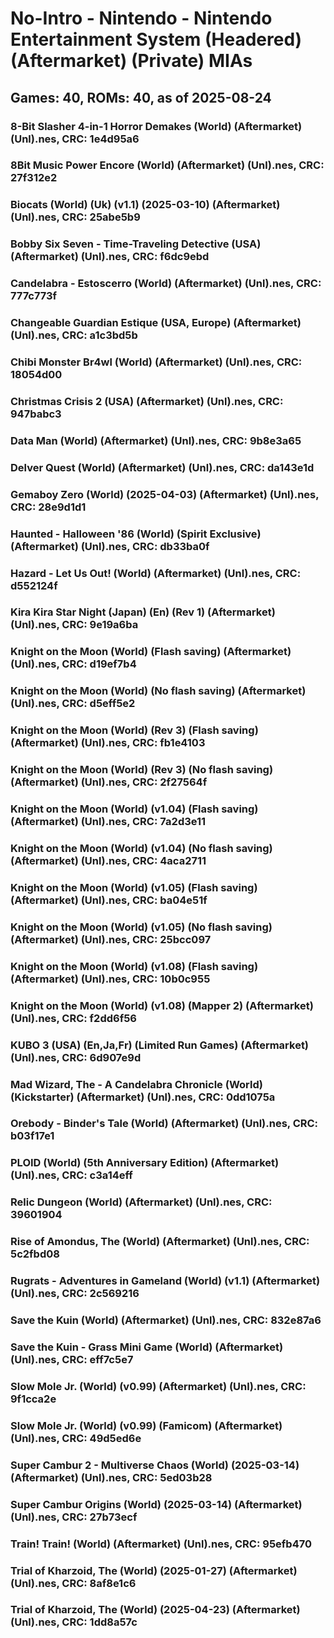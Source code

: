 # No-Intro - Nintendo - Nintendo Entertainment System (Headered) (Aftermarket) (Private) MIAs
## Games: 40, ROMs: 40, as of 2025-08-24

### 8-Bit Slasher 4-in-1 Horror Demakes (World) (Aftermarket) (Unl).nes, CRC: 1e4d95a6
### 8Bit Music Power Encore (World) (Aftermarket) (Unl).nes, CRC: 27f312e2
### Biocats (World) (Uk) (v1.1) (2025-03-10) (Aftermarket) (Unl).nes, CRC: 25abe5b9
### Bobby Six Seven - Time-Traveling Detective (USA) (Aftermarket) (Unl).nes, CRC: f6dc9ebd
### Candelabra - Estoscerro (World) (Aftermarket) (Unl).nes, CRC: 777c773f
### Changeable Guardian Estique (USA, Europe) (Aftermarket) (Unl).nes, CRC: a1c3bd5b
### Chibi Monster Br4wl (World) (Aftermarket) (Unl).nes, CRC: 18054d00
### Christmas Crisis 2 (USA) (Aftermarket) (Unl).nes, CRC: 947babc3
### Data Man (World) (Aftermarket) (Unl).nes, CRC: 9b8e3a65
### Delver Quest (World) (Aftermarket) (Unl).nes, CRC: da143e1d
### Gemaboy Zero (World) (2025-04-03) (Aftermarket) (Unl).nes, CRC: 28e9d1d1
### Haunted - Halloween '86 (World) (Spirit Exclusive) (Aftermarket) (Unl).nes, CRC: db33ba0f
### Hazard - Let Us Out! (World) (Aftermarket) (Unl).nes, CRC: d552124f
### Kira Kira Star Night (Japan) (En) (Rev 1) (Aftermarket) (Unl).nes, CRC: 9e19a6ba
### Knight on the Moon (World) (Flash saving) (Aftermarket) (Unl).nes, CRC: d19ef7b4
### Knight on the Moon (World) (No flash saving) (Aftermarket) (Unl).nes, CRC: d5eff5e2
### Knight on the Moon (World) (Rev 3) (Flash saving) (Aftermarket) (Unl).nes, CRC: fb1e4103
### Knight on the Moon (World) (Rev 3) (No flash saving) (Aftermarket) (Unl).nes, CRC: 2f27564f
### Knight on the Moon (World) (v1.04) (Flash saving) (Aftermarket) (Unl).nes, CRC: 7a2d3e11
### Knight on the Moon (World) (v1.04) (No flash saving) (Aftermarket) (Unl).nes, CRC: 4aca2711
### Knight on the Moon (World) (v1.05) (Flash saving) (Aftermarket) (Unl).nes, CRC: ba04e51f
### Knight on the Moon (World) (v1.05) (No flash saving) (Aftermarket) (Unl).nes, CRC: 25bcc097
### Knight on the Moon (World) (v1.08) (Flash saving) (Aftermarket) (Unl).nes, CRC: 10b0c955
### Knight on the Moon (World) (v1.08) (Mapper 2) (Aftermarket) (Unl).nes, CRC: f2dd6f56
### KUBO 3 (USA) (En,Ja,Fr) (Limited Run Games) (Aftermarket) (Unl).nes, CRC: 6d907e9d
### Mad Wizard, The - A Candelabra Chronicle (World) (Kickstarter) (Aftermarket) (Unl).nes, CRC: 0dd1075a
### Orebody - Binder's Tale (World) (Aftermarket) (Unl).nes, CRC: b03f17e1
### PLOID (World) (5th Anniversary Edition) (Aftermarket) (Unl).nes, CRC: c3a14eff
### Relic Dungeon (World) (Aftermarket) (Unl).nes, CRC: 39601904
### Rise of Amondus, The (World) (Aftermarket) (Unl).nes, CRC: 5c2fbd08
### Rugrats - Adventures in Gameland (World) (v1.1) (Aftermarket) (Unl).nes, CRC: 2c569216
### Save the Kuin (World) (Aftermarket) (Unl).nes, CRC: 832e87a6
### Save the Kuin - Grass Mini Game (World) (Aftermarket) (Unl).nes, CRC: eff7c5e7
### Slow Mole Jr. (World) (v0.99) (Aftermarket) (Unl).nes, CRC: 9f1cca2e
### Slow Mole Jr. (World) (v0.99) (Famicom) (Aftermarket) (Unl).nes, CRC: 49d5ed6e
### Super Cambur 2 - Multiverse Chaos (World) (2025-03-14) (Aftermarket) (Unl).nes, CRC: 5ed03b28
### Super Cambur Origins (World) (2025-03-14) (Aftermarket) (Unl).nes, CRC: 27b73ecf
### Train! Train! (World) (Aftermarket) (Unl).nes, CRC: 95efb470
### Trial of Kharzoid, The (World) (2025-01-27) (Aftermarket) (Unl).nes, CRC: 8af8e1c6
### Trial of Kharzoid, The (World) (2025-04-23) (Aftermarket) (Unl).nes, CRC: 1dd8a57c
